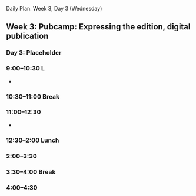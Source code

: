  Daily Plan: Week 3, Day 3 (Wednesday)

## Week 3: Pubcamp: Expressing the edition, digital publication

### Day 3: Placeholder

### 9:00–10:30 L
 * 

### 10:30–11:00 Break

### 11:00–12:30 
 * 
### 12:30–2:00 Lunch

### 2:00–3:30 

### 3:30–4:00 Break

### 4:00–4:30
